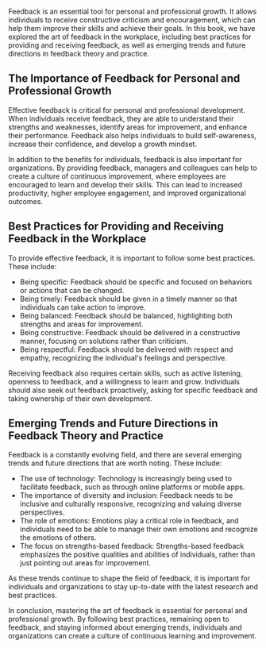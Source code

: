
Feedback is an essential tool for personal and professional growth. It allows individuals to receive constructive criticism and encouragement, which can help them improve their skills and achieve their goals. In this book, we have explored the art of feedback in the workplace, including best practices for providing and receiving feedback, as well as emerging trends and future directions in feedback theory and practice.

The Importance of Feedback for Personal and Professional Growth
---------------------------------------------------------------

Effective feedback is critical for personal and professional development. When individuals receive feedback, they are able to understand their strengths and weaknesses, identify areas for improvement, and enhance their performance. Feedback also helps individuals to build self-awareness, increase their confidence, and develop a growth mindset.

In addition to the benefits for individuals, feedback is also important for organizations. By providing feedback, managers and colleagues can help to create a culture of continuous improvement, where employees are encouraged to learn and develop their skills. This can lead to increased productivity, higher employee engagement, and improved organizational outcomes.

Best Practices for Providing and Receiving Feedback in the Workplace
--------------------------------------------------------------------

To provide effective feedback, it is important to follow some best practices. These include:

* Being specific: Feedback should be specific and focused on behaviors or actions that can be changed.
* Being timely: Feedback should be given in a timely manner so that individuals can take action to improve.
* Being balanced: Feedback should be balanced, highlighting both strengths and areas for improvement.
* Being constructive: Feedback should be delivered in a constructive manner, focusing on solutions rather than criticism.
* Being respectful: Feedback should be delivered with respect and empathy, recognizing the individual's feelings and perspective.

Receiving feedback also requires certain skills, such as active listening, openness to feedback, and a willingness to learn and grow. Individuals should also seek out feedback proactively, asking for specific feedback and taking ownership of their own development.

Emerging Trends and Future Directions in Feedback Theory and Practice
---------------------------------------------------------------------

Feedback is a constantly evolving field, and there are several emerging trends and future directions that are worth noting. These include:

* The use of technology: Technology is increasingly being used to facilitate feedback, such as through online platforms or mobile apps.
* The importance of diversity and inclusion: Feedback needs to be inclusive and culturally responsive, recognizing and valuing diverse perspectives.
* The role of emotions: Emotions play a critical role in feedback, and individuals need to be able to manage their own emotions and recognize the emotions of others.
* The focus on strengths-based feedback: Strengths-based feedback emphasizes the positive qualities and abilities of individuals, rather than just pointing out areas for improvement.

As these trends continue to shape the field of feedback, it is important for individuals and organizations to stay up-to-date with the latest research and best practices.

In conclusion, mastering the art of feedback is essential for personal and professional growth. By following best practices, remaining open to feedback, and staying informed about emerging trends, individuals and organizations can create a culture of continuous learning and improvement.